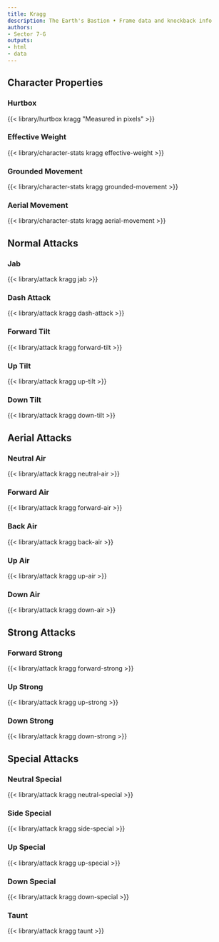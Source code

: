 ```yaml
---
title: Kragg
description: The Earth's Bastion • Frame data and knockback info
authors:
- Sector 7-G
outputs:
- html
- data
---
```


## Character Properties
### Hurtbox
{{< library/hurtbox kragg "Measured in pixels" >}}
### Effective Weight
{{< library/character-stats kragg effective-weight >}}
### Grounded Movement
{{< library/character-stats kragg grounded-movement >}}
### Aerial Movement
{{< library/character-stats kragg aerial-movement >}}

## Normal Attacks
### Jab
{{< library/attack kragg jab >}}
### Dash Attack
{{< library/attack kragg dash-attack >}}
### Forward Tilt
{{< library/attack kragg forward-tilt >}}
### Up Tilt
{{< library/attack kragg up-tilt >}}
### Down Tilt
{{< library/attack kragg down-tilt >}}

## Aerial Attacks
### Neutral Air
{{< library/attack kragg neutral-air >}}
### Forward Air
{{< library/attack kragg forward-air >}}
### Back Air
{{< library/attack kragg back-air >}}
### Up Air
{{< library/attack kragg up-air >}}
### Down Air
{{< library/attack kragg down-air >}}

## Strong Attacks
### Forward Strong
{{< library/attack kragg forward-strong >}}
### Up Strong
{{< library/attack kragg up-strong >}}
### Down Strong
{{< library/attack kragg down-strong >}}

## Special Attacks
### Neutral Special
{{< library/attack kragg neutral-special >}}
### Side Special
{{< library/attack kragg side-special >}}
### Up Special
{{< library/attack kragg up-special >}}
### Down Special
{{< library/attack kragg down-special >}}

### Taunt
{{< library/attack kragg taunt >}}
